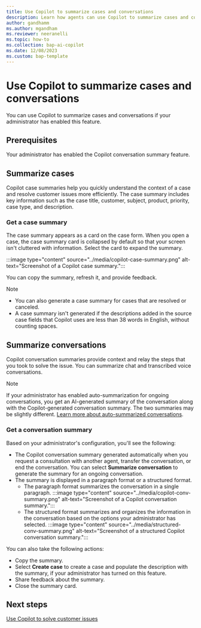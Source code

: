 ```yaml
---
title: Use Copilot to summarize cases and conversations
description: Learn how agents can use Copilot to summarize cases and conversations in Customer Service workspace.
author: gandhamm 
ms.author: mgandham 
ms.reviewer: neeranelli 
ms.topic: how-to 
ms.collection: bap-ai-copilot
ms.date: 12/08/2023
ms.custom: bap-template 
---
```


# Use Copilot to summarize cases and conversations 

You can use Copilot to summarize cases and conversations if your administrator has enabled this feature.

## Prerequisites

Your administrator has enabled the Copilot conversation summary feature.

## Summarize cases

Copilot case summaries help you quickly understand the context of a case and resolve customer issues more efficiently. The case summary includes key information such as the case title, customer, subject, product, priority, case type, and description.

### Get a case summary

The case summary appears as a card on the case form. When you open a case, the case summary card is collapsed by default so that your screen isn't cluttered with information. Select the card to expand the summary.

:::image type="content" source="../media/copilot-case-summary.png" alt-text="Screenshot of a Copilot case summary.":::

You can copy the summary, refresh it, and provide feedback.

> [!NOTE]
> - You can also generate a case summary for cases that are resolved or canceled.
> - A case summary isn't generated if the descriptions added in the source case fields that Copilot uses are less than 38 words in English, without counting spaces.

## Summarize conversations

Copilot conversation summaries provide context and relay the steps that you took to solve the issue. You can summarize chat and transcribed voice conversations.

> [!NOTE]
> If your administrator has enabled auto-summarization for ongoing conversations, you get an AI-generated summary of the conversation along with the Copilot-generated conversation summary. The two summaries may be slightly different. [Learn more about auto-summarized conversations](cs-ai-generated-summary.md).

### Get a conversation summary

Based on your administrator's configuration, you'll see the following:

- The Copilot conversation summary generated automatically when you request a consultation with another agent, transfer the conversation, or end the conversation. You can select **Summarize conversation** to generate the summary for an ongoing conversation.
- The summary is displayed in a paragraph format or a structured format.
  - The paragraph format summarizes the conversation in a single paragraph.
     :::image type="content" source="../media/copilot-conv-summary.png" alt-text="Screenshot of a Copilot conversation summary.":::
  - The structured format summarizes and organizes the information in the conversation based on the options your administrator has selected. 
     :::image type="content" source="../media/structured-conv-summary.png" alt-text="Screenshot of a structured Copilot conversation summary.":::
       
You can also take the following actions:

- Copy the summary.
- Select **Create case** to create a case and populate the description with the summary, if your administrator has turned on this feature.
- Share feedback about the summary.
- Close the summary card.

## Next steps

[Use Copilot to solve customer issues](use-copilot-features.md)

